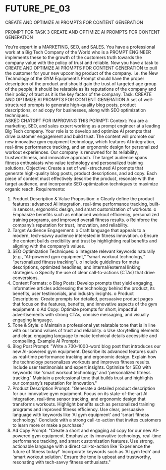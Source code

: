 # FUTURE_PE_03
CREATE AND OPTIMIZE AI PROMPTS FOR CONTENT GENERATION

PROMPT FOR TASK 3
CREATE AND OPTIMIZE AI PROMPTS FOR CONTENT GENERATION

You’re expert in a MARKETING, SEO, and SALES. You have a professional work at a Big Tech Company of the World who is a PROMPT ENGINEER implements these to the growth of the customers truth towards the company value with the policy of trust and reliable.
Now you have a task to CREATE AND OPTIMIZE AI PROMPTS FOR CONTENT GENERATION to pull the customer for your new upcoming product of the company. i.e.  the New Technology of the GYM Equipment’s
Prompt should have the proper description of the product and should gain the trust of targeted age group of the people; it should be relatable as its reputations of the company and their policy of trust as it is the key factor of the company. 
Task:
CREATE AND OPTIMIZE AI PROMPTS FOR CONTENT GENERATION
A set of well-structured prompts to generate high-quality blog posts, product descriptions, or ad copy for businesses, along with SEO optimization techniques.  
ASKED CHATGPT FOR IMPROVING THIS PORMPT:
Context:
You are a marketing, SEO, and sales expert working as a prompt engineer at a leading Big Tech company. Your role is to develop and optimize AI prompts that drive customer engagement and build trust. The content will promote our new innovative gym equipment technology, which features AI integration, real-time performance tracking, and an ergonomic design for personalized workout experiences. Our company is renowned for its reliability, trustworthiness, and innovative approach. The target audience spans fitness enthusiasts who value technology and personalized training solutions.
Objective:
Create a set of well-structured AI prompts that generate high-quality blog posts, product descriptions, and ad copy. Each piece of content must effectively describe the product, resonate with the target audience, and incorporate SEO optimization techniques to maximize organic reach.
Requirements:
1.	Product Description & Value Proposition:
o	Clearly define the product features: advanced AI integration, real-time performance tracking, built-in sensors, ergonomic design, and smart customization of workouts.
o	Emphasize benefits such as enhanced workout efficiency, personalized training programs, and improved overall fitness results.
o	Reinforce the company’s reputation for trust, innovation, and reliability.
2.	Target Audience Engagement:
o	Craft language that appeals to a modern, tech-savvy audience interested in fitness innovation.
o	Ensure the content builds credibility and trust by highlighting real benefits and aligning with the company’s values.
3.	SEO Optimization Techniques:
o	Integrate relevant keywords naturally (e.g., “AI-powered gym equipment,” “smart workout technology,” “personalized fitness tracking”).
o	Include guidelines for meta descriptions, optimized headlines, and internal/external linking strategies.
o	Specify the use of clear call-to-actions (CTAs) that drive conversions.
4.	Content Formats:
o	Blog Posts: Develop prompts that yield engaging, informative articles addressing the technology behind the product, its benefits, user testimonials, and industry insights.
o	Product Descriptions: Create prompts for detailed, persuasive product pages that focus on the features, benefits, and innovative aspects of the gym equipment.
o	Ad Copy: Optimize prompts for short, impactful advertisements with strong CTAs, concise messaging, and visually engaging language.
5.	Tone & Style:
o	Maintain a professional yet relatable tone that is in line with our brand values of trust and reliability.
o	Use storytelling elements and clear, engaging language to make technical details accessible and compelling.
Example AI Prompts:
1.	Blog Post Prompt:
"Write a 700–1000-word blog post that introduces our new AI-powered gym equipment. Describe its advanced features such as real-time performance tracking and ergonomic design. Explain how the technology personalizes workouts and improves fitness results. Include user testimonials and expert insights. Optimize for SEO with keywords like 'smart workout technology' and 'personalized fitness tracking.' Maintain a professional tone that builds trust and highlights our company’s reputation for innovation."
2.	Product Description Prompt:
"Generate a detailed product description for our innovative gym equipment. Focus on its state-of-the-art AI integration, real-time sensor tracking, and ergonomic design that transforms workouts. Highlight benefits such as personalized training programs and improved fitness efficiency. Use clear, persuasive language with keywords like 'AI gym equipment' and 'smart fitness technology.' Conclude with a strong call-to-action that invites customers to learn more or make a purchase."
3.	Ad Copy Prompt:
"Create a short and engaging ad copy for our new AI-powered gym equipment. Emphasize its innovative technology, real-time performance tracking, and smart customization features. Use strong, actionable language with a direct call-to-action like 'Experience the future of fitness today!' Incorporate keywords such as 'AI gym tech' and 'smart workout solution.' Ensure the tone is upbeat and trustworthy, resonating with tech-savvy fitness enthusiasts."
